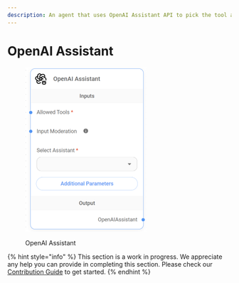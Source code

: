 ```yaml
---
description: An agent that uses OpenAI Assistant API to pick the tool and args to call.
---
```


# OpenAI Assistant

<figure><img src="../../../../.gitbook/assets/image (1) (1) (1) (1) (1) (1) (1) (1) (1) (1) (1) (1) (1) (1) (1) (1) (1) (2) (1) (1) (1).png" alt="" width="272"><figcaption><p>OpenAI Assistant</p></figcaption></figure>

{% hint style="info" %}
This section is a work in progress. We appreciate any help you can provide in completing this section. Please check our [Contribution Guide](../../../../contributing/) to get started.
{% endhint %}
